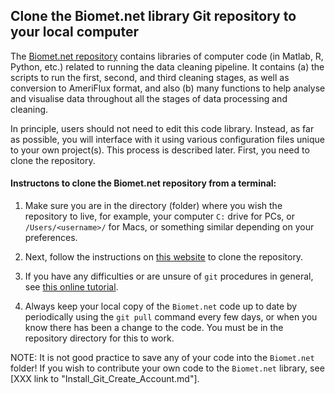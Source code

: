 ## Clone the Biomet.net library Git repository to your local computer

The [Biomet.net repository](https://github.com/ubc-micromet/Biomet.net) contains libraries of computer code (in Matlab, R, Python, etc.) related to running the data cleaning pipeline. It contains (a) the scripts to run the first, second, and third cleaning stages, as well as conversion to AmeriFlux format, and also (b) many functions to help analyse and visualise data throughout all the stages of data processing and cleaning.

In principle, users should not need to edit this code library. Instead, as far as possible, you will interface with it using various configuration files unique to your own project(s). This process is described later. First, you need to clone the repository.

#### Instructons to clone the Biomet.net repository from a terminal:

 1. Make sure you are in the directory (folder) where you wish the repository to live, for example, your computer `C:` drive for PCs, or `/Users/<username>/` for Macs, or something similar depending on your preferences.

 2. Next, follow the instructions on [this website](https://www.educative.io/answers/how-to-clone-a-git-repository-using-the-command-line) to clone the repository.

 3. If you have any difficulties or are unsure of `git` procedures in general, see [this online tutorial](https://ecoflux-lab.github.io/Documentation/UsingGit.html).
 
 3. Always keep your local copy of the `Biomet.net` code up to date by periodically using the `git pull` command every few days, or when you know there has been a change to the code. You must be in the repository directory for this to work.

NOTE: It is not good practice to save any of your code into the `Biomet.net` folder! If you wish to contribute your own code to the `Biomet.net` library, see [XXX link to "Install_Git_Create_Account.md"].
